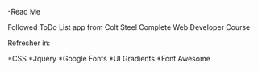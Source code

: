 -Read Me

Followed ToDo List app from Colt Steel Complete Web Developer Course

Refresher in:

*CSS
*Jquery
*Google Fonts
*UI Gradients
*Font Awesome
